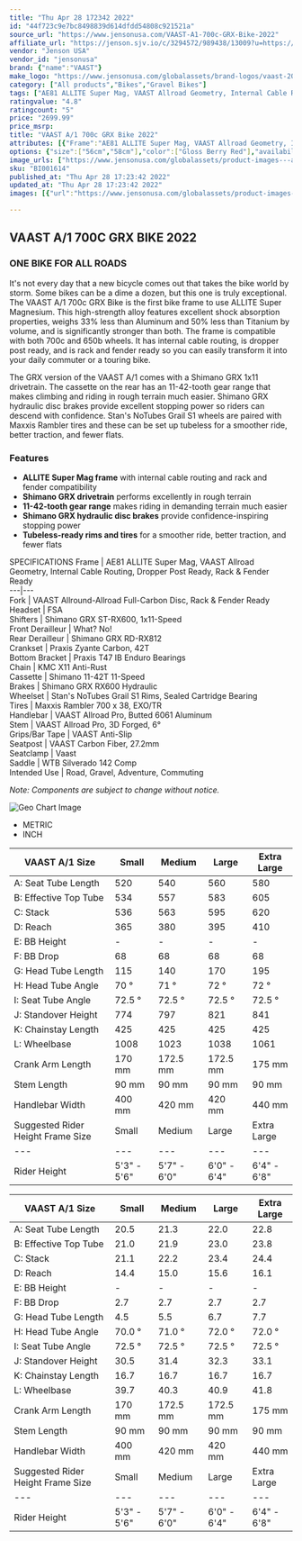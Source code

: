 ```yaml
---
title: "Thu Apr 28 172342 2022"
id: "44f723c9e7bc8498839d614dfdd54808c921521a"
source_url: "https://www.jensonusa.com/VAAST-A1-700c-GRX-Bike-2022"
affiliate_url: "https://jenson.sjv.io/c/3294572/989438/13009?u=https://www.jensonusa.com/VAAST-A1-700c-GRX-Bike-2022"
vendor: "Jenson USA"
vendor_id: "jensonusa"
brand: {"name":"VAAST"}
make_logo: "https://www.jensonusa.com/globalassets/brand-logos/vaast-2020.png"
category: ["All products","Bikes","Gravel Bikes"]
tags: ["AE81 ALLITE Super Mag, VAAST Allroad Geometry, Internal Cable Routing, Dropper Post Ready, Rack & Fender Ready","VAAST Allround-Allroad Full-Carbon Disc, Rack & Fender Ready","FSA","Shimano GRX ST-RX600, 1x11-Speed","What? No!","Shimano GRX RD-RX812","Praxis Zyante Carbon, 42T","Praxis T47 IB Enduro Bearings","KMC X11 Anti-Rust","Shimano 11-42T 11-Speed","Shimano GRX RX600 Hydraulic","Stan's NoTubes Grail S1 Rims, Sealed Cartridge Bearing","Maxxis Rambler 700 x 38, EXO/TR","VAAST Allroad Pro, Butted 6061 Aluminum","VAAST Allroad Pro, 3D Forged, 6\u00b0","VAAST Anti-Slip","VAAST Carbon Fiber, 27.2mm","Vaast","WTB Silverado 142 Comp","Road, Gravel, Adventure, Commuting"]
ratingvalue: "4.8"
ratingcount: "5"
price: "2699.99"
price_msrp: 
title: "VAAST A/1 700c GRX Bike 2022"
attributes: [{"Frame":"AE81 ALLITE Super Mag, VAAST Allroad Geometry, Internal Cable Routing, Dropper Post Ready, Rack & Fender Ready","Fork":"VAAST Allround-Allroad Full-Carbon Disc, Rack & Fender Ready","Headset":"FSA","Shifters":"Shimano GRX ST-RX600, 1x11-Speed","Front Derailleur":"What? No!","Rear Derailleur":"Shimano GRX RD-RX812","Crankset":"Praxis Zyante Carbon, 42T","Bottom Bracket":"Praxis T47 IB Enduro Bearings","Chain":"KMC X11 Anti-Rust","Cassette":"Shimano 11-42T 11-Speed","Brakes":"Shimano GRX RX600 Hydraulic","Wheelset":"Stan's NoTubes Grail S1 Rims, Sealed Cartridge Bearing","Tires":"Maxxis Rambler 700 x 38, EXO/TR","Handlebar":"VAAST Allroad Pro, Butted 6061 Aluminum","Stem":"VAAST Allroad Pro, 3D Forged, 6\u00b0","Grips/Bar Tape":"VAAST Anti-Slip","Seatpost":"VAAST Carbon Fiber, 27.2mm","Seatclamp":"Vaast","Saddle":"WTB Silverado 142 Comp","Intended Use":"Road, Gravel, Adventure, Commuting"}]
options: {"size":["56cm","58cm"],"color":["Gloss Berry Red"],"availability":"Only 1 Left"}
image_urls: ["https://www.jensonusa.com/globalassets/product-images---all-assets/vaast-bikes/bi001614-gloss-berry-red.jpg"]
sku: "BI001614"
published_at: "Thu Apr 28 17:23:42 2022"
updated_at: "Thu Apr 28 17:23:42 2022"
images: [{"url":"https://www.jensonusa.com/globalassets/product-images---all-assets/vaast-bikes/bi001614-gloss-berry-red.jpg","path":"full/d8fd2930c5aa142dd8eccaa0c008300ed0f63083.jpg","checksum":"ed7132b777f767ce14bad420974ab37a","status":"downloaded"}]

---
```

## VAAST A/1 700C GRX BIKE 2022

### ONE BIKE FOR ALL ROADS

It's not every day that a new bicycle comes out that takes the bike world by
storm. Some bikes can be a dime a dozen, but this one is truly exceptional.
The VAAST A/1 700c GRX Bike is the first bike frame to use ALLITE Super
Magnesium. This high-strength alloy features excellent shock absorption
properties, weighs 33% less than Aluminum and 50% less than Titanium by
volume, and is significantly stronger than both. The frame is compatible with
both 700c and 650b wheels. It has internal cable routing, is dropper post
ready, and is rack and fender ready so you can easily transform it into your
daily commuter or a touring bike.

The GRX version of the VAAST A/1 comes with a Shimano GRX 1x11 drivetrain. The
cassette on the rear has an 11-42-tooth gear range that makes climbing and
riding in rough terrain much easier. Shimano GRX hydraulic disc brakes provide
excellent stopping power so riders can descend with confidence. Stan's NoTubes
Grail S1 wheels are paired with Maxxis Rambler tires and these can be set up
tubeless for a smoother ride, better traction, and fewer flats.

### Features

  * **ALLITE Super Mag frame** with internal cable routing and rack and fender compatibility
  * **Shimano GRX drivetrain** performs excellently in rough terrain
  * **11-42-tooth gear range** makes riding in demanding terrain much easier
  * **Shimano GRX hydraulic disc brakes** provide confidence-inspiring stopping power
  * **Tubeless-ready rims and tires** for a smoother ride, better traction, and fewer flats

SPECIFICATIONS Frame | AE81 ALLITE Super Mag, VAAST Allroad Geometry, Internal
Cable Routing, Dropper Post Ready, Rack & Fender Ready  
---|---  
Fork | VAAST Allround-Allroad Full-Carbon Disc, Rack & Fender Ready  
Headset | FSA  
Shifters | Shimano GRX ST-RX600, 1x11-Speed  
Front Derailleur | What? No!  
Rear Derailleur | Shimano GRX RD-RX812  
Crankset | Praxis Zyante Carbon, 42T  
Bottom Bracket | Praxis T47 IB Enduro Bearings  
Chain | KMC X11 Anti-Rust  
Cassette | Shimano 11-42T 11-Speed  
Brakes | Shimano GRX RX600 Hydraulic  
Wheelset | Stan's NoTubes Grail S1 Rims, Sealed Cartridge Bearing  
Tires | Maxxis Rambler 700 x 38, EXO/TR  
Handlebar | VAAST Allroad Pro, Butted 6061 Aluminum  
Stem | VAAST Allroad Pro, 3D Forged, 6°  
Grips/Bar Tape | VAAST Anti-Slip  
Seatpost | VAAST Carbon Fiber, 27.2mm  
Seatclamp | Vaast  
Saddle | WTB Silverado 142 Comp  
Intended Use | Road, Gravel, Adventure, Commuting  
  
_Note: Components are subject to change without notice._

![Geo Chart
Image](//cdn.thinglink.me/api/image/700069498757054465/1024/10/none#tl-700069498757054465;')

  * METRIC
  * INCH

VAAST A/1 Size | Small | Medium | Large | Extra Large  
---|---|---|---|---  
A: Seat Tube Length | 520 | 540 | 560 | 580  
B: Effective Top Tube | 534 | 557 | 583 | 605  
C: Stack | 536 | 563 | 595 | 620  
D: Reach | 365 | 380 | 395 | 410  
E: BB Height | - | - | - | -  
F: BB Drop | 68 | 68 | 68 | 68  
G: Head Tube Length | 115 | 140 | 170 | 195  
H: Head Tube Angle | 70 ° | 71 ° | 72 ° | 72 °  
I: Seat Tube Angle | 72.5 ° | 72.5 ° | 72.5 ° | 72.5 °  
J: Standover Height | 774 | 797 | 821 | 841  
K: Chainstay Length | 425 | 425 | 425 | 425  
L: Wheelbase | 1008 | 1023 | 1038 | 1061  
Crank Arm Length | 170 mm | 172.5 mm | 172.5 mm | 175 mm  
Stem Length | 90 mm | 90 mm | 90 mm | 90 mm  
Handlebar Width | 400 mm | 420 mm | 420 mm | 440 mm  
Suggested Rider Height Frame Size | Small | Medium | Large | Extra Large  
---|---|---|---|---  
Rider Height | 5'3" - 5'6" | 5'7" - 6'0" | 6'0" - 6'4" | 6'4" - 6'8"  
  
VAAST A/1 Size | Small | Medium | Large | Extra Large  
---|---|---|---|---  
A: Seat Tube Length | 20.5 | 21.3 | 22.0 | 22.8  
B: Effective Top Tube | 21.0 | 21.9 | 23.0 | 23.8  
C: Stack | 21.1 | 22.2 | 23.4 | 24.4  
D: Reach | 14.4 | 15.0 | 15.6 | 16.1  
E: BB Height | - | - | - | -  
F: BB Drop | 2.7 | 2.7 | 2.7 | 2.7  
G: Head Tube Length | 4.5 | 5.5 | 6.7 | 7.7  
H: Head Tube Angle | 70.0 ° | 71.0 ° | 72.0 ° | 72.0 °  
I: Seat Tube Angle | 72.5 ° | 72.5 ° | 72.5 ° | 72.5 °  
J: Standover Height | 30.5 | 31.4 | 32.3 | 33.1  
K: Chainstay Length | 16.7 | 16.7 | 16.7 | 16.7  
L: Wheelbase | 39.7 | 40.3 | 40.9 | 41.8  
Crank Arm Length | 170 mm | 172.5 mm | 172.5 mm | 175 mm  
Stem Length | 90 mm | 90 mm | 90 mm | 90 mm  
Handlebar Width | 400 mm | 420 mm | 420 mm | 440 mm  
Suggested Rider Height Frame Size | Small | Medium | Large | Extra Large  
---|---|---|---|---  
Rider Height | 5'3" - 5'6" | 5'7" - 6'0" | 6'0" - 6'4" | 6'4" - 6'8"

